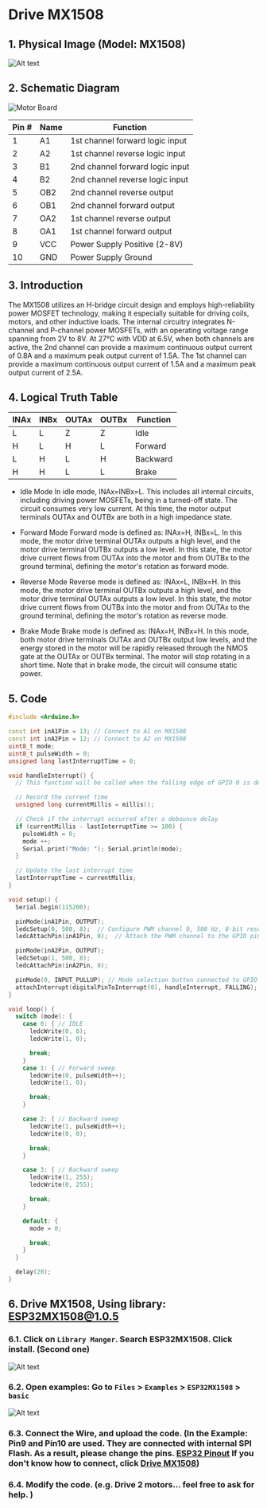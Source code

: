 # Drive MX1508

## 1. Physical Image (Model: MX1508)
![Alt text](image-4.png)

## 2. Schematic Diagram
![Motor Board](image-3.png)

| Pin # | Name | Function |
|-------|------|----------|
|   1   |  A1  | 1st channel forward logic input |
|   2   |  A2  | 1st channel reverse logic input |
|   3   |  B1  | 2nd channel forward logic input |
|   4   |  B2  | 2nd channel reverse logic input |
|   5   | OB2  | 2nd channel reverse output |
|   6   | OB1  | 2nd channel forward output |
|   7   | OA2  | 1st channel reverse output |
|   8   | OA1  | 1st channel forward output |
|   9   | VCC  | Power Supply Positive (2-8V) |
|  10   | GND  | Power Supply Ground |

## 3. Introduction
The MX1508 utilizes an H-bridge circuit design and employs high-reliability power MOSFET technology, making it especially suitable for driving coils, motors, and other inductive loads. The internal circuitry integrates N-channel and P-channel power MOSFETs, with an operating voltage range spanning from 2V to 8V. At 27°C with VDD at 6.5V, when both channels are active, the 2nd channel can provide a maximum continuous output current of 0.8A and a maximum peak output current of 1.5A. The 1st channel can provide a maximum continuous output current of 1.5A and a maximum peak output current of 2.5A.

## 4. Logical Truth Table
| INAx | INBx | OUTAx | OUTBx | Function  |
|------|------|-------|-------|-----------|
|   L  |   L  |   Z   |   Z   |  Idle     |
|   H  |   L  |   H   |   L   | Forward   |
|   L  |   H  |   L   |   H   | Backward  |
|   H  |   H  |   L   |   L   | Brake     |

- Idle Mode
In idle mode, INAx=INBx=L. This includes all internal circuits, including driving power MOSFETs, being in a turned-off state. The circuit consumes very low current. At this time, the motor output terminals OUTAx and OUTBx are both in a high impedance state.

- Forward Mode
Forward mode is defined as: INAx=H, INBx=L. In this mode, the motor drive terminal OUTAx outputs a high level, and the motor drive terminal OUTBx outputs a low level. In this state, the motor drive current flows from OUTAx into the motor and from OUTBx to the ground terminal, defining the motor's rotation as forward mode.

- Reverse Mode
Reverse mode is defined as: INAx=L, INBx=H. In this mode, the motor drive terminal OUTBx outputs a high level, and the motor drive terminal OUTAx outputs a low level. In this state, the motor drive current flows from OUTBx into the motor and from OUTAx to the ground terminal, defining the motor's rotation as reverse mode.

- Brake Mode
Brake mode is defined as: INAx=H, INBx=H. In this mode, both motor drive terminals OUTAx and OUTBx output low levels, and the energy stored in the motor will be rapidly released through the NMOS gate at the OUTAx or OUTBx terminal. The motor will stop rotating in a short time. Note that in brake mode, the circuit will consume static power.

## 5. Code
```cpp
#include <Arduino.h>

const int inA1Pin = 13; // Connect to A1 on MX1508
const int inA2Pin = 12; // Connect to A2 on MX1508
uint8_t mode;
uint8_t pulseWidth = 0;
unsigned long lastInterruptTime = 0;

void handleInterrupt() {
  // This function will be called when the falling edge of GPIO 0 is detected.

  // Record the current time
  unsigned long currentMillis = millis();

  // Check if the interrupt occurred after a debounce delay
  if (currentMillis - lastInterruptTime >= 100) {
    pulseWidth = 0;
    mode ++;
    Serial.print("Mode: "); Serial.println(mode);
  }

  // Update the last interrupt time
  lastInterruptTime = currentMillis;
}

void setup() {
  Serial.begin(115200);

  pinMode(inA1Pin, OUTPUT);
  ledcSetup(0, 500, 8);  // Configure PWM channel 0, 500 Hz, 8-bit resolution
  ledcAttachPin(inA1Pin, 0);  // Attach the PWM channel to the GPIO pin

  pinMode(inA2Pin, OUTPUT);
  ledcSetup(1, 500, 8);
  ledcAttachPin(inA2Pin, 0);

  pinMode(0, INPUT_PULLUP); // Mode selection button connected to GPIO 0
  attachInterrupt(digitalPinToInterrupt(0), handleInterrupt, FALLING);
}

void loop() {
  switch (mode): {
    case 0: { // IDLE
      ledcWrite(0, 0);
      ledcWrite(1, 0);

      break;
    }
    case 1: { // Forward sweep
      ledcWrite(0, pulseWidth++);
      ledcWrite(1, 0);

      break;
    }

    case 2: { // Backward sweep
      ledcWrite(1, pulseWidth++);
      ledcWrite(0, 0);

      break;
    }

    case 3: { // Backward sweep
      ledcWrite(1, 255);
      ledcWrite(0, 255);

      break;
    }

    default: {
      mode = 0;

      break;
    }
  }

  delay(20);
}

```

## 6. Drive MX1508, Using library: [ESP32MX1508@1.0.5](https://github.com/ElectroMagus/ESP32MX1508)

### 6.1. Click on `Library Manger`. Search ESP32MX1508. Click install. (Second one)

![Alt text](image-5.png)

### 6.2. Open examples: Go to `Files` > `Examples` > `ESP32MX1508` > `basic`

![Alt text](image-7.png)

### 6.3. Connect the Wire, and upload the code. (In the Example: Pin9 and Pin10 are used. They are connected with internal SPI Flash. As a result, please change the pins. [ESP32 Pinout](pinout.md) If you don't know how to connect, click [Drive MX1508](./mx1508.md))

### 6.4. Modify the code. (e.g. Drive 2 motors... feel free to ask for help. )